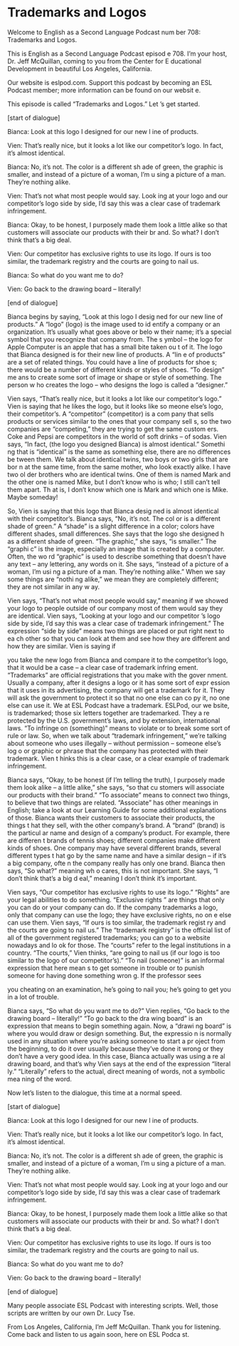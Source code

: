 # Trademarks and Logos

Welcome to English as a Second Language Podcast num ber 708: Trademarks and Logos.

This is English as a Second Language Podcast episod e 708.  I’m your host, Dr. Jeff McQuillan, coming to you from the Center for E ducational Development in beautiful Los Angeles, California.

Our website is eslpod.com.  Support this podcast by  becoming an ESL Podcast member; more information can be found on our websit e.

This episode is called “Trademarks and Logos.”  Let ’s get started.

[start of dialogue]

Bianca:  Look at this logo I designed for our new l ine of products.

Vien:  That’s really nice, but it looks a lot like our competitor’s logo.  In fact, it’s almost identical.

Bianca:  No, it’s not.  The color is a different sh ade of green, the graphic is smaller, and instead of a picture of a woman, I’m u sing a picture of a man. They’re nothing alike.

Vien:  That’s not what most people would say.  Look ing at your logo and our competitor’s logo side by side, I’d say this was a clear case of trademark infringement.

Bianca:  Okay, to be honest, I purposely made them look a little alike so that customers will associate our products with their br and.  So what?  I don’t think that’s a big deal.

Vien:  Our competitor has exclusive rights to use its logo.  If ours is too similar, the trademark registry and the courts are going to nail us.

Bianca:  So what do you want me to do?

Vien:  Go back to the drawing board – literally!

[end of dialogue]

Bianca begins by saying, “Look at this logo I desig ned for our new line of products.”  A “logo” (logo) is the image used to id entify a company or an organization.  It’s usually what goes above or belo w their name; it’s a special symbol that you recognize that company from.  The s ymbol – the logo for Apple Computer is an apple that has a small bite taken ou t of it.  The logo that Bianca designed is for their new line of products.  A “lin e of products” are a set of related things.  You could have a line of products for shoe s; there would be a number of different kinds or styles of shoes.  “To design” me ans to create some sort of image or shape or style of something.  The person w ho creates the logo – who designs the logo is called a “designer.”

Vien says, “That’s really nice, but it looks a lot like our competitor’s logo.”  Vien is saying that he likes the logo, but it looks like so meone else’s logo, their competitor’s.  A “competitor” (competitor) is a com pany that sells products or services similar to the ones that your company sell s, so the two companies are “competing,” they are trying to get the same custom ers.  Coke and Pepsi are competitors in the world of soft drinks – of sodas.   Vien says, “In fact, (the logo you designed Bianca) is almost identical.”  Somethi ng that is “identical” is the same as something else, there are no differences be tween them.  We talk about identical twins, two boys or two girls that are bor n at the same time, from the same mother, who look exactly alike.  I have two ol der brothers who are identical twins.  One of them is named Mark and the other one  is named Mike, but I don’t know who is who; I still can’t tell them apart.  Th at is, I don’t know which one is Mark and which one is Mike.  Maybe someday!

So, Vien is saying that this logo that Bianca desig ned is almost identical with their competitor’s.  Bianca says, “No, it’s not.  The col or is a different shade of green.” A “shade” is a slight difference in a color; colors  have different shades, small differences.  She says that the logo she designed h as a different shade of green. “The graphic,” she says, “is smaller.”  The “graphi c” is the image, especially an image that is created by a computer.  Often, the wo rd “graphic” is used to describe something that doesn’t have any text – any  lettering, any words on it. She says, “instead of a picture of a woman, I’m usi ng a picture of a man.  They’re nothing alike.”  When we say some things are “nothi ng alike,” we mean they are completely different; they are not similar in any w ay.

Vien says, “That’s not what most people would say,”  meaning if we showed your logo to people outside of our company most of them would say they are identical. Vien says, “Looking at your logo and our competitor ’s logo side by side, I’d say this was a clear case of trademark infringement.”  The expression “side by side” means two things are placed or put right next to ea ch other so that you can look at them and see how they are different and how they  are similar.  Vien is saying if

you take the new logo from Bianca and compare it to  the competitor’s logo, that it would be a case – a clear case of trademark infring ement.  “Trademarks” are official registrations that you make with the gover nment.  Usually a company, after it designs a logo or it has some sort of expr ession that it uses in its advertising, the company will get a trademark for it.  They will ask the government to protect it so that no one else can co py it, no one else can use it. We at ESL Podcast have a trademark.  ESLPod, our we bsite, is trademarked; those six letters together are trademarked.  They a re protected by the U.S. government’s laws, and by extension, international laws.  “To infringe on (something)” means to violate or to break some sort  of rule or law.  So, when we talk about “trademark infringement,” we’re talking about someone who uses illegally – without permission – someone else’s log o or graphic or phrase that the company has protected with their trademark.  Vien t hinks this is a clear case, or a clear example of trademark infringement.

Bianca says, “Okay, to be honest (if I’m telling the truth), I purposely made them look alike – a little alike,” she says, “so that cu stomers will associate our products with their brand.”  “To associate” means to connect  two things, to believe that two things are related.  “Associate” has other meanings  in English; take a look at our Learning Guide for some additional explanations of those.  Bianca wants their customers to associate their products, the things t hat they sell, with the other company’s brand.  A “brand” (brand) is the particul ar name and design of a company’s product.  For example, there are differen t brands of tennis shoes; different companies make different kinds of shoes.  One company may have several different brands, several different types t hat go by the same name and have a similar design – if it’s a big company, ofte n the company really has only one brand.  Bianca then says, “So what?” meaning wh o cares, this is not important.  She says, “I don’t think that’s a big d eal,” meaning I don’t think it’s important.

Vien says, “Our competitor has exclusive rights to use its logo.”  “Rights” are your legal abilities to do something.  “Exclusive rights ” are things that only you can do or your company can do.  If the company trademarks a logo, only that company can use the logo; they have exclusive rights, no on e else can use them.  Vien says, “If ours is too similar, the trademark regist ry and the courts are going to nail us.”  The “trademark registry” is the official list  of all of the government registered trademarks; you can go to a website nowadays and lo ok for those.  The “courts” refer to the legal institutions in a country.  “The  courts,” Vien thinks, “are going to nail us (if our logo is too similar to the logo of our competitor’s).”  “To nail (someone)” is an informal expression that here mean s to get someone in trouble or to punish someone for having done something wron g.  If the professor sees

you cheating on an examination, he’s going to nail you; he’s going to get you in a lot of trouble.

Bianca says, “So what do you want me to do?”  Vien replies, “Go back to the drawing board – literally!”  “To go back to the dra wing board” is an expression that means to begin something again.  Now, a “drawi ng board” is where you would draw or design something.  But, the expressio n is normally used in any situation where you’re asking someone to start a pr oject from the beginning, to do it over usually because they’ve done it wrong or  they don’t have a very good idea.  In this case, Bianca actually was using a re al drawing board, and that’s why Vien says at the end of the expression “literal ly.”  “Literally” refers to the actual, direct meaning of words, not a symbolic mea ning of the word.

Now let’s listen to the dialogue, this time at a normal speed.

[start of dialogue]

Bianca:  Look at this logo I designed for our new l ine of products.

Vien:  That’s really nice, but it looks a lot like our competitor’s logo.  In fact, it’s almost identical.

Bianca:  No, it’s not.  The color is a different sh ade of green, the graphic is smaller, and instead of a picture of a woman, I’m u sing a picture of a man. They’re nothing alike.

Vien:  That’s not what most people would say.  Look ing at your logo and our competitor’s logo side by side, I’d say this was a clear case of trademark infringement.

Bianca:  Okay, to be honest, I purposely made them look a little alike so that customers will associate our products with their br and.  So what?  I don’t think that’s a big deal.

Vien:  Our competitor has exclusive rights to use its logo.  If ours is too similar, the trademark registry and the courts are going to nail us.

Bianca:  So what do you want me to do?

Vien:  Go back to the drawing board – literally!

[end of dialogue]

 Many people associate ESL Podcast with interesting scripts.  Well, those scripts are written by our own Dr. Lucy Tse.

From Los Angeles, California, I’m Jeff McQuillan.  Thank you for listening.  Come back and listen to us again soon, here on ESL Podca st.



